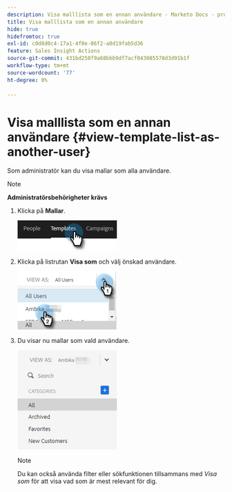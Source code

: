 ```yaml
---
description: Visa malllista som en annan användare - Marketo Docs - produktdokumentation
title: Visa malllista som en annan användare
hide: true
hidefromtoc: true
exl-id: c0d8d0c4-17a1-4f0e-86f2-a0d19fab5d36
feature: Sales Insight Actions
source-git-commit: 431bd258f9a68bbb9df7acf043085578d3d91b1f
workflow-type: tm+mt
source-wordcount: '77'
ht-degree: 0%

---
```


# Visa malllista som en annan användare {#view-template-list-as-another-user}

Som administratör kan du visa mallar som alla användare.

>[!NOTE]
>
>**Administratörsbehörigheter krävs**

1. Klicka på **Mallar**.

   ![](assets/view-template-list-as-another-user-1.png)

1. Klicka på listrutan **Visa som** och välj önskad användare.

   ![](assets/view-template-list-as-another-user-2.png)

1. Du visar nu mallar som vald användare.

   ![](assets/view-template-list-as-another-user-3.png)

   >[!NOTE]
   >
   >Du kan också använda filter eller sökfunktionen tillsammans med _Visa som_ för att visa vad som är mest relevant för dig.
